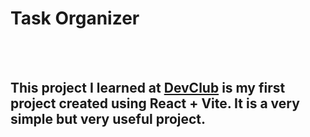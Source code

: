 <h1>Task Organizer</h1>
<br>
<br>
<h2>This project I learned at <a href="https://rodofomori.com.br/devclub">DevClub</a> is my first project created using React + Vite. It is a very simple but very useful project.</h2>




